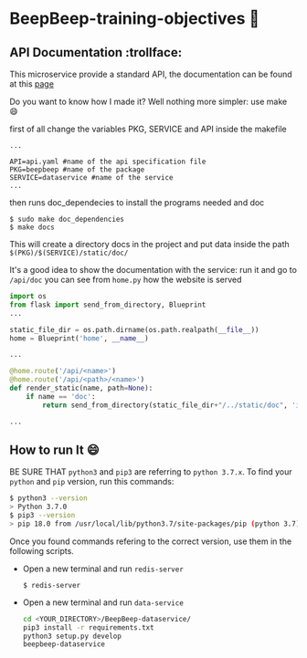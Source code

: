 # BeepBeep-training-objectives :runner:

## API Documentation :trollface:

This microservice provide a standard API, the documentation can be found at this [page](https://mfranceschi6.github.io/BeepBeep-training-objectives)

Do you want to know how I made it? Well nothing more simpler: use make :smile:

first of all change the variables PKG, SERVICE and API inside the makefile

```
...

API=api.yaml #name of the api specification file
PKG=beepbeep #name of the package
SERVICE=dataservice #name of the service
...

```

then runs doc_dependecies to install the programs needed
and doc

```
$ sudo make doc_dependencies
$ make docs
```

This will create a directory docs in the project and put data inside the path `$(PKG)/$(SERVICE)/static/doc/`

It's a good idea to show the documentation with the service: run it and go to `/api/doc` you can see from `home.py` how the website is served

```python
import os
from flask import send_from_directory, Blueprint
...

static_file_dir = os.path.dirname(os.path.realpath(__file__))
home = Blueprint('home', __name__)

...

@home.route('/api/<name>')
@home.route('/api/<path>/<name>')
def render_static(name, path=None):
    if name == 'doc':
        return send_from_directory(static_file_dir+"/../static/doc", 'index.html')

...
```



## How to run It :smile:

BE SURE THAT `python3` and `pip3` are referring to `python 3.7.x`.
To find your `python` and `pip` version, run this commands:

```bash
$ python3 --version
> Python 3.7.0
$ pip3 --version
> pip 18.0 from /usr/local/lib/python3.7/site-packages/pip (python 3.7)
```


Once you found commands refering to the correct version, use them in the following scripts.

- Open a new terminal and run `redis-server`

  `$ redis-server`

- Open a new terminal and run `data-service`

  ```bash
  cd <YOUR_DIRECTORY>/BeepBeep-dataservice/
  pip3 install -r requirements.txt
  python3 setup.py develop
  beepbeep-dataservice
  ```
